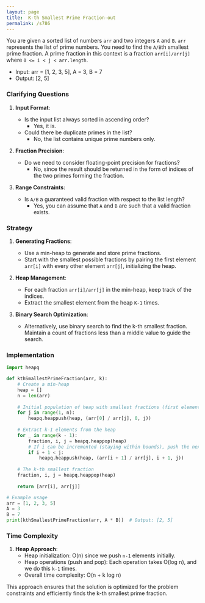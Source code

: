 ```yaml
---
layout: page
title:  K-th Smallest Prime Fraction-out
permalink: /s786
---
```


You are given a sorted list of numbers `arr` and two integers `A` and `B`. `arr` represents the list of prime numbers. You need to find the `A/B`th smallest prime fraction. A prime fraction in this context is a fraction `arr[i]/arr[j]` where `0 <= i < j < arr.length`.

* Input: arr = [1, 2, 3, 5], A = 3, B = 7
* Output: [2, 5]

### Clarifying Questions

1. **Input Format**:
   - Is the input list always sorted in ascending order?
     - Yes, it is.
   - Could there be duplicate primes in the list?
     - No, the list contains unique prime numbers only.

2. **Fraction Precision**:
   - Do we need to consider floating-point precision for fractions?
     - No, since the result should be returned in the form of indices of the two primes forming the fraction.

3. **Range Constraints**:
   - Is `A/B` a guaranteed valid fraction with respect to the list length?
     - Yes, you can assume that `A` and `B` are such that a valid fraction exists.

### Strategy

1. **Generating Fractions**:
   - Use a min-heap to generate and store prime fractions.
   - Start with the smallest possible fractions by pairing the first element `arr[i]` with every other element `arr[j]`, initializing the heap.

2. **Heap Management**:
   - For each fraction `arr[i]/arr[j]` in the min-heap, keep track of the indices.
   - Extract the smallest element from the heap `K-1` times.

3. **Binary Search Optimization**:
   - Alternatively, use binary search to find the k-th smallest fraction. Maintain a count of fractions less than a middle value to guide the search.

### Implementation

```python
import heapq

def kthSmallestPrimeFraction(arr, k):
    # Create a min-heap
    heap = []
    n = len(arr)
    
    # Initial population of heap with smallest fractions (first element paired with each other)
    for j in range(1, n):
        heapq.heappush(heap, (arr[0] / arr[j], 0, j))
    
    # Extract k-1 elements from the heap
    for _ in range(k - 1):
        fraction, i, j = heapq.heappop(heap)
        # If i can be incremented (staying within bounds), push the next fraction
        if i + 1 < j:
            heapq.heappush(heap, (arr[i + 1] / arr[j], i + 1, j))
    
    # The k-th smallest fraction
    fraction, i, j = heapq.heappop(heap)
    
    return [arr[i], arr[j]]

# Example usage
arr = [1, 2, 3, 5]
A = 3
B = 7
print(kthSmallestPrimeFraction(arr, A * B))  # Output: [2, 5]
```

### Time Complexity

1. **Heap Approach**:
   - Heap initialization: O(n) since we push `n-1` elements initially.
   - Heap operations (push and pop): Each operation takes O(log n), and we do this `k-1` times.
   - Overall time complexity: O(n + k log n)

This approach ensures that the solution is optimized for the problem constraints and efficiently finds the k-th smallest prime fraction.